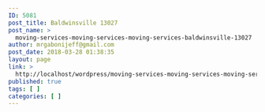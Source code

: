 ```yaml
---
ID: 5081
post_title: Baldwinsville 13027
post_name: >
  moving-services-moving-services-moving-services-baldwinsville-13027
author: mrgabonijeff@gmail.com
post_date: 2018-03-28 01:38:35
layout: page
link: >
  http://localhost/wordpress/moving-services-moving-services-moving-services-baldwinsville-13027/
published: true
tags: [ ]
categories: [ ]
---
```

